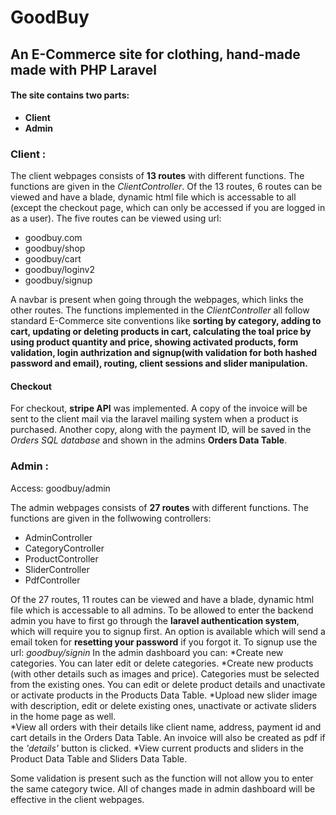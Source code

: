 # GoodBuy

## An E-Commerce site for clothing, hand-made made with PHP Laravel

#### The site contains two parts:
* **Client**
* **Admin**

### Client :

The client webpages consists of **13 routes** with different functions. The functions are given in the *ClientController*. Of the 13 routes, 6 routes can be viewed and have a blade, dynamic html file which is accessable to all (except the checkout page, which can only be accessed if you are logged in as a user). The five routes can be viewed using url:
* goodbuy.com
* goodbuy/shop
* goodbuy/cart
* goodbuy/loginv2
* goodbuy/signup

A navbar is present when going through the webpages, which links the other routes. The functions implemented in the *ClientController* all follow standard E-Commerce site conventions like **sorting by category, adding to cart, updating or deleting products in cart, calculating the toal price by using product quantity and price,  showing activated products, form validation, login authrization and signup(with validation for both hashed password and email), routing, client sessions and slider manipulation.**

#### Checkout
For checkout, **stripe API** was implemented. A copy of the invoice will be sent to the client mail via the laravel mailing system when a product is purchased. Another copy, along with the payment ID, will be saved in the *Orders SQL database* and shown in the admins **Orders Data Table**.

### Admin :

Access: goodbuy/admin

The admin webpages consists of **27 routes** with different functions. The functions are given in the follwowing controllers:
* AdminController
* CategoryController
* ProductController
* SliderController
* PdfController

Of the 27 routes, 11 routes can be viewed and have a blade, dynamic html file which is accessable to all admins.
To be allowed to enter the backend admin you have to first go through the **laravel authentication system**, which will require you to signup first. An option is available which will send a email token for **resetting your password** if you forgot it. To signup use the url:
*goodbuy/signin*
In the admin dashboard you can:
*Create new categories. You can later edit or delete categories.
*Create new products (with other details such as images and price). Categories must be selected from the existing ones. You can edit or delete product details and  unactivate or activate products in the Products Data Table.
*Upload new slider image with description, edit or delete existing ones, unactivate or activate sliders in the home page as well.  
*View all orders with their details like client name, address, payment id and cart details in the Orders Data Table. An invoice will also be created as pdf if the *'details'* button is clicked. 
*View current products and sliders in the Product Data Table and Sliders Data Table.

Some validation is present such as the function will not allow you to enter the same category twice. All of changes made in admin dashboard will be effective in the client webpages. 





    



